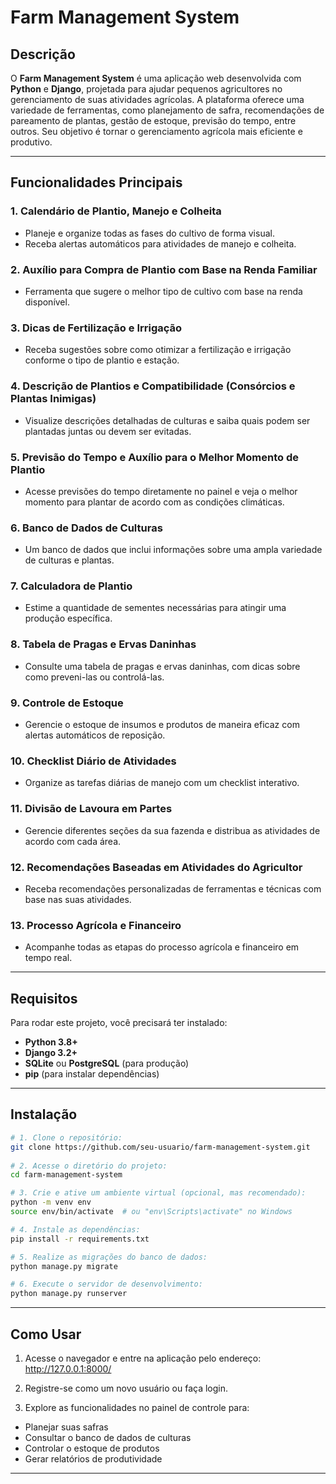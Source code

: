 # Farm Management System

## Descrição
O **Farm Management System** é uma aplicação web desenvolvida com **Python** e **Django**, projetada para ajudar pequenos agricultores no gerenciamento de suas atividades agrícolas. A plataforma oferece uma variedade de ferramentas, como planejamento de safra, recomendações de pareamento de plantas, gestão de estoque, previsão do tempo, entre outros. Seu objetivo é tornar o gerenciamento agrícola mais eficiente e produtivo.

---

## Funcionalidades Principais

### 1. Calendário de Plantio, Manejo e Colheita
- Planeje e organize todas as fases do cultivo de forma visual.
- Receba alertas automáticos para atividades de manejo e colheita.

### 2. Auxílio para Compra de Plantio com Base na Renda Familiar
- Ferramenta que sugere o melhor tipo de cultivo com base na renda disponível.

### 3. Dicas de Fertilização e Irrigação
- Receba sugestões sobre como otimizar a fertilização e irrigação conforme o tipo de plantio e estação.

### 4. Descrição de Plantios e Compatibilidade (Consórcios e Plantas Inimigas)
- Visualize descrições detalhadas de culturas e saiba quais podem ser plantadas juntas ou devem ser evitadas.

### 5. Previsão do Tempo e Auxílio para o Melhor Momento de Plantio
- Acesse previsões do tempo diretamente no painel e veja o melhor momento para plantar de acordo com as condições climáticas.

### 6. Banco de Dados de Culturas
- Um banco de dados que inclui informações sobre uma ampla variedade de culturas e plantas.

### 7. Calculadora de Plantio
- Estime a quantidade de sementes necessárias para atingir uma produção específica.

### 8. Tabela de Pragas e Ervas Daninhas
- Consulte uma tabela de pragas e ervas daninhas, com dicas sobre como preveni-las ou controlá-las.

### 9. Controle de Estoque
- Gerencie o estoque de insumos e produtos de maneira eficaz com alertas automáticos de reposição.

### 10. Checklist Diário de Atividades
- Organize as tarefas diárias de manejo com um checklist interativo.

### 11. Divisão de Lavoura em Partes
- Gerencie diferentes seções da sua fazenda e distribua as atividades de acordo com cada área.

### 12. Recomendações Baseadas em Atividades do Agricultor
- Receba recomendações personalizadas de ferramentas e técnicas com base nas suas atividades.

### 13. Processo Agrícola e Financeiro
- Acompanhe todas as etapas do processo agrícola e financeiro em tempo real.

---

## Requisitos

Para rodar este projeto, você precisará ter instalado:
- **Python 3.8+**
- **Django 3.2+**
- **SQLite** ou **PostgreSQL** (para produção)
- **pip** (para instalar dependências)

---

## Instalação

```bash
# 1. Clone o repositório:
git clone https://github.com/seu-usuario/farm-management-system.git
   
# 2. Acesse o diretório do projeto:
cd farm-management-system

# 3. Crie e ative um ambiente virtual (opcional, mas recomendado):
python -m venv env
source env/bin/activate  # ou "env\Scripts\activate" no Windows

# 4. Instale as dependências:
pip install -r requirements.txt

# 5. Realize as migrações do banco de dados:
python manage.py migrate

# 6. Execute o servidor de desenvolvimento:
python manage.py runserver
```

---

## Como Usar

1. Acesse o navegador e entre na aplicação pelo endereço: http://127.0.0.1:8000/

2. Registre-se como um novo usuário ou faça login.

3. Explore as funcionalidades no painel de controle para:
- Planejar suas safras
- Consultar o banco de dados de culturas
- Controlar o estoque de produtos
- Gerar relatórios de produtividade

---
